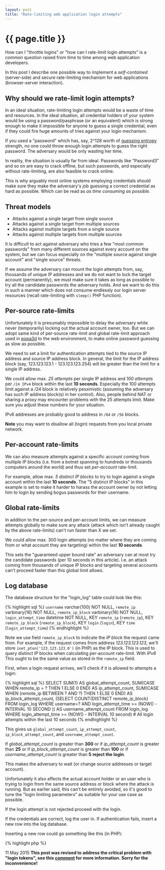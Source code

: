 ```yaml
---
layout: post
title: "Rate-limiting web application login attempts"
---
```


{{ page.title }}
================

How can I "throttle logins" or "how can I rate-limit login attempts" is a common question raised from time to time among web application developers.

In this post I describe one possible way to implement a *self-contained* (server-side) and secure rate-limiting mechanism for web applications (browser-server interaction).

## Why should we rate-limit login attempts?

In an ideal situation, rate-limiting login attempts would be a waste of time and resources. In the ideal situation, all credential holders of your system would be using a password/pasphrase (or an equivalent) which is strong enough to make it impossible for anyone to guess a single credential, even if they could fire huge amounts of tries against your login mechanism.

If you used a "password" which has, say, 2^128 worth of [guessing entropy](http://www.lysator.liu.se/~jc/mthesis/4_Entropy.html#SECTION00430000000000000000) strength, no one could throw enough login attempts to guess the right password. The adversary would be only wasting her time.

In reality, the situation is usually far from ideal. Passwords like "Password3" and so on are easy to crack offline, but such passwords, and especially without rate-limiting, are also feasible to crack online.

This is why arguably most online systems employing credentials should make sure they make the adversary's job guessing a correct credential as hard as possible. Which can be read as *as time consuming as possible*.

## Threat models

* Attacks against a single target from single source
* Attacks against a single target from multiple sources
* Attacks against multiple targets from a single source
* Attacks against multiple targets from multiple sources

It is difficult to act against adversary who tries a few "most common passwords" from many different sources against every account on the system, but we can focus especially on the "multiple source against single account" and "single source" threats. 

If we assume the adversary can mount the login attempts from, say, thousands of unique IP addresses and we do not want to lock the target account (permanently), we must make sure it takes as long as possible to try all the candidate passwords the adversary holds. And we want to do this in such a manner which does not consume endlessly our login server resources (recall rate-limiting with `sleep()` PHP function).

## Per-source rate-limits

Unfortunately it is presumably impossible to delay the adversary while never (temporarily) locking out the actual account owner, too. But we can adopt same kind of per-source rate-limit and global rate-limit approach used in [popa3d](http://www.openwall.com/popa3d/) to the web environment, to make online password guessing as slow as possible.

We need to set a limit for authentication attempts tied to the source IP address and source IP address block. In general, the limit for the IP address block (say, 123.123.123.1 - 123.123.123.254) will be greater than the limit for a single IP address.
 
We could allow max. *25 attempts* per single IP address and *100 attempts* per `/24 IPv4` block within the last **10 seconds**. Especially the 100 attempts limit against a /24 block is relatively pessimistic (assuming the adversary has such IP address block(s) in her control). Also, people behind NAT or sharing a proxy may encounter problems with the 25 attempts limit. Make sure you adjust these numbers for your situation.

IPv6 addresses are probably good to address in `/64` or `/56` blocks.

**Note** you may want to disallow all (login) requests from you local private network.

## Per-account rate-limits

We can also measure attempts against a specific account coming from multiple IP blocks (i.e. from a botnet spanning to hundreds or thousands computers around the world) and thus set *per-account* rate-limit.
 
For example, allow max. *5 distinct IP blocks* to try to login against a single account within the last **10 seconds**. The "5 distinct IP blocks" in this example is set to make it harder to harass the account owner by not letting him to login by sending bogus passwords for their username.

## Global rate-limits

In addition to the per-source and per-account limits, we can measure attempts globally to make sure any attack (attack which isn't already caught by the above rate-limits) can't run faster than X we set.

We could allow max. 300 login attempts (no matter where they are coming from or what account they are targeting) within the last **10 seconds**.

This sets the "guaranteed upper bound rate" an adversary can at most try the candidate passwords (per 10 seconds in this article). I.e. an attack coming from thousands of unique IP blocks and targeting several accounts can't proceed faster than this global limit allows.

## Log database

The database structure for the "login_log" table could look like this:

{% highlight sql %}
`username` varchar(100) NOT NULL,
`remote_ip` varbinary(16) NOT NULL,
`remote_ip_block` varbinary(16) NOT NULL,
`login_attempt_time` datetime NOT NULL,
KEY `remote_ip` (`remote_ip`),
KEY `remote_ip_block` (`remote_ip_block`),
KEY `login` (`login`),
KEY `time` (`login_attempt_time`)
{% endhighlight %}

Note we use field `remote_ip_block` to indicate the *IP block* the request came from. For example, if the request comes from address *123.123.123.123*, we'll store `inet_pton('123.123.123.0')` (in PHP) as the IP block. This is used to query distinct IP blocks when calculating per-account rate-limit. With *IPv6* This ought to be the same value as stored in the `remote_ip` field.

First, when a login request arrives, we'll check if it is allowed to attempts a login:

{% highlight sql %}
SELECT
SUM(1) AS global_attempt_count,
SUM(CASE WHEN remote_ip = ? THEN 1 ELSE 0 END) AS ip_attempt_count,
SUM(CASE WHEN (remote_ip BETWEEN ? AND ?) THEN 1 ELSE 0 END) AS ip_block_attempt_count,
(SELECT COUNT(DISTINCT remote_ip_block) FROM login_log WHERE username=? AND login_attempt_time >= (NOW() - INTERVAL 10 SECOND )) AS username_attempt_count
FROM login_log
WHERE
login_attempt_time >= (NOW() - INTERVAL 10 second) # All login attempts within the last 10 seconds
{% endhighlight %}

This gives us `global_attempt_count`, `ip_attempt_count`, `ip_block_attempt_count`, and `username_attempt_count`.

If *global_attempt_count* is greater than **300** or 
if *ip_attempt_count* is greater than **25** or
if *ip_block_attempt_count* is greater than **100** or
if *username_attempt_count* is greater than **5**
**reject the login**.

This makes the adversary to wait (or change source addresses or target account).

Unfortunately it also affects the actual account holder or an user who is trying to login from the same source address or block where the attack is running. But as earlier said, this can't be entirely avoided, so it's good to tune the "login limiting parameters" as suitable for your use case as possible.  

If the login attempt is not rejected proceed with the login.

If the credentials are correct, log the user in. If authentication fails, insert a new row into the log database.
 
Inserting a new row could go something like this (in PHP):

{% highlight php %}
<?php
$username = $_POST['username'];
$remote_ip = inet_pton($_SERVER['REMOTE_ADDR']); // inet_pton can handle both IPv4 and IPv6 addresses, treat IPv6 addresses as /64 or /56 blocks.
$remote_ip_block = long2ip(ip2long($_SERVER['_REMOTE_ADDR']) & 0xFFFFFF00); // Something like this to turn the last octet of IPv4 address into a 0.
$query = "INSERT INTO login_log SET username=?, remote_ip=?, remote_ip_block=?, login_attempt_time=NOW()";
{% endhighlight %}

**In addition** to setting a "hard limit" for the current client, it is probably a good idea to add CAPTCHA and/or require 2-Factor Authentication after a certain threshold (server-side "hard limits" and client-side challenge-response tests are not mutually exclusive).

Besides CAPTCHA and 2FA, there are also other countermeasures to deal with online brute-force attacks which can be used in conjunction with rate-limiting, for example, see [Device Cookies](https://www.owasp.org/index.php/Slow_Down_Online_Guessing_Attacks_with_Device_Cookies).

### About the relational database

Regarding the above database, it may be good to delete older records periodically to make sure the log database doesn't grow too big (and waste space and resources).

Also, if you consider in-memory databases, like [Redis](http://redis.io/), to hold the logging information, pay attention to the "persistence problem" where older records are erased and how to query IP ranges. (Although needing to hold the records for 10 seconds may not be a problem).

## How much does this help us?

The above rate-limiting methods sets upper bounds to different kind of attacks.

The most "basic attack" (coming from just one address) is limited to 25 attempts per 10 seconds.

Attacks coming from multiple hosts are limited to 100 attempts per 10 seconds when coming from a single /24 IPv4 block.

Attacks against a single username are limited to span at maximum to 5 different IP blocks per 10 seconds.

And finally, there is 300 attempts global limit (per 10 seconds).

## Closing words

The above described method is a self-contained (no external special hardware required) method which can be modified precisely for your situation to detect brute-force attempts, and act against these attacks. However, even aggressive login rate-limiting can not save poor passwords, so make sure no weak passwords enters in the system.

In the other side of the coin, the login related database handling will require resources. As for single login two database queries must be run (SELECT and INSERT). Although the INSERT only happens when the rate-limits are not reached.

After all, this involves once again traditional *security vs usability* trade-offs.

<div>
    <p><span class="label label-primary">11 May 2015</span> <strong><span class="text-danger">This post was revised to address the critical problem with "login tokens", see this <a href="http://timoh6.github.io/2015/05/07/Rate-limiting-web-application-login-attempts.html#comment-2013493916">comment</a> for more information. Sorry for the inconvenience!</span></strong></p>
</div>